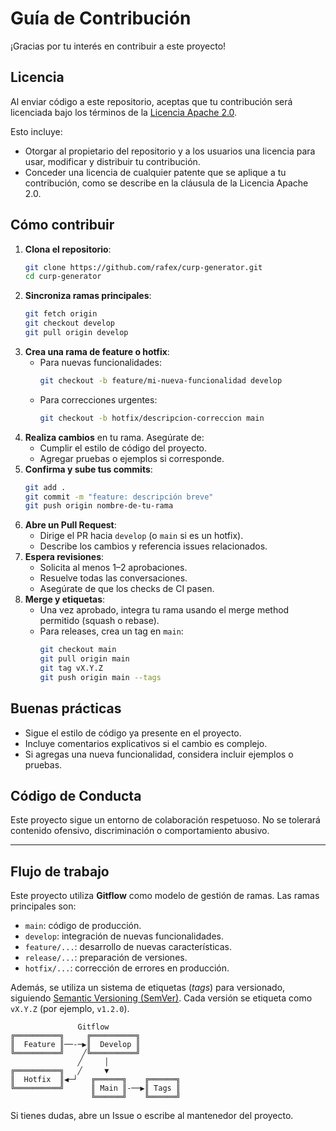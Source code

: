 # Guía de Contribución

¡Gracias por tu interés en contribuir a este proyecto!

## Licencia

Al enviar código a este repositorio, aceptas que tu contribución será licenciada bajo los términos de la [Licencia Apache 2.0](LICENSE).

Esto incluye:

- Otorgar al propietario del repositorio y a los usuarios una licencia para usar, modificar y distribuir tu contribución.
- Conceder una licencia de cualquier patente que se aplique a tu contribución, como se describe en la cláusula de la Licencia Apache 2.0.

## Cómo contribuir

1. **Clona el repositorio**:
   ```bash
   git clone https://github.com/rafex/curp-generator.git
   cd curp-generator
   ```
2. **Sincroniza ramas principales**:
   ```bash
   git fetch origin
   git checkout develop
   git pull origin develop
   ```
3. **Crea una rama de feature o hotfix**:
   - Para nuevas funcionalidades:
     ```bash
     git checkout -b feature/mi-nueva-funcionalidad develop
     ```
   - Para correcciones urgentes:
     ```bash
     git checkout -b hotfix/descripcion-correccion main
     ```
4. **Realiza cambios** en tu rama. Asegúrate de:
   - Cumplir el estilo de código del proyecto.
   - Agregar pruebas o ejemplos si corresponde.
5. **Confirma y sube tus commits**:
   ```bash
   git add .
   git commit -m "feature: descripción breve"
   git push origin nombre-de-tu-rama
   ```
6. **Abre un Pull Request**:
   - Dirige el PR hacia `develop` (o `main` si es un hotfix).
   - Describe los cambios y referencia issues relacionados.
7. **Espera revisiones**:
   - Solicita al menos 1–2 aprobaciones.
   - Resuelve todas las conversaciones.
   - Asegúrate de que los checks de CI pasen.
8. **Merge y etiquetas**:
   - Una vez aprobado, integra tu rama usando el merge method permitido (squash o rebase).
   - Para releases, crea un tag en `main`:
     ```bash
     git checkout main
     git pull origin main
     git tag vX.Y.Z
     git push origin main --tags
     ```

## Buenas prácticas

- Sigue el estilo de código ya presente en el proyecto.
- Incluye comentarios explicativos si el cambio es complejo.
- Si agregas una nueva funcionalidad, considera incluir ejemplos o pruebas.

## Código de Conducta

Este proyecto sigue un entorno de colaboración respetuoso. No se tolerará contenido ofensivo, discriminación o comportamiento abusivo.

---

## Flujo de trabajo

Este proyecto utiliza **Gitflow** como modelo de gestión de ramas. Las ramas principales son:

- `main`: código de producción.
- `develop`: integración de nuevas funcionalidades.
- `feature/...`: desarrollo de nuevas características.
- `release/...`: preparación de versiones.
- `hotfix/...`: corrección de errores en producción.

Además, se utiliza un sistema de etiquetas (*tags*) para versionado, siguiendo [Semantic Versioning (SemVer)](https://semver.org/). Cada versión se etiqueta como `vX.Y.Z` (por ejemplo, `v1.2.0`).

```
               Gitflow
╔══════════╗     ╔══════════╗
║  Feature ║──-─▶║  Develop ║
╚══════════╝    ╱╚══════════╝
               ╱     │
╔══════════╗   ╱     ▼
║  Hotfix  ║◀─┘   ╔══════╗    ╔══════╗
╚══════════╝      ║ Main ║-──▶║ Tags ║
                  ╚══════╝    ╚══════╝
```

Si tienes dudas, abre un Issue o escribe al mantenedor del proyecto.
